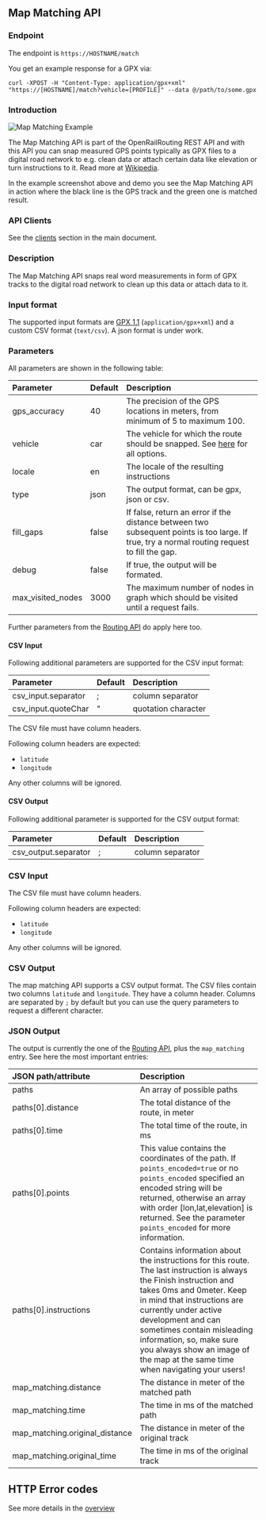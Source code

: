 ## Map Matching API

### Endpoint

The endpoint is `https://HOSTNAME/match`

You get an example response for a GPX via:

`curl -XPOST -H "Content-Type: application/gpx+xml" "https://[HOSTNAME]/match?vehicle=[PROFILE]" --data @/path/to/some.gpx`

### Introduction

![Map Matching Example](./img/map-matching-example.gif)

The Map Matching API is part of the OpenRailRouting REST API and 
with this API you can snap measured GPS points typically as GPX files to a digital road network to e.g. clean 
data or attach certain data like elevation or turn instructions to it. Read more at [Wikipedia](https://en.wikipedia.org/wiki/Map_matching).

In the example screenshot above and demo you see the Map Matching API in action where the black line is the GPS track and
the green one is matched result.

### API Clients

See the [clients](./index.md#api-clients-and-examples) section in the main document.

### Description

The Map Matching API snaps real word measurements in form of GPX tracks 
to the digital road network to clean up this data or attach data to it.

### Input format

The supported input formats are [GPX 1.1](http://www.topografix.com/GPX/1/1/) (`application/gpx+xml`) and a custom CSV format (`text/csv`). A json format is under work.

### Parameters

All parameters are shown in the following table:

Parameter   | Default | Description
:-----------|:--------|:-----------
gps_accuracy| 40      | The precision of the GPS locations in meters, from minimum of 5 to maximum 100.
vehicle     | car     | The vehicle for which the route should be snapped. See [here](./supported-vehicle-profiles.md) for all options.
locale      | en      | The locale of the resulting instructions
type        | json    | The output format, can be gpx, json or csv.
fill_gaps   | false   | If false, return an error if the distance between two subsequent points is too large. If true, try a normal routing request to fill the gap.
debug       | false   | If true, the output will be formated.
max_visited_nodes | 3000 | The maximum number of nodes in graph which should be visited until a request fails.

Further parameters from the [Routing API](routing.md#parameters) do apply here too.

#### CSV Input

Following additional parameters are supported for the CSV input format:

Parameter           | Default | Description
:-------------------|:--------|:-----------
csv_input.separator | ;       | column separator
csv_input.quoteChar | "       | quotation character

The CSV file must have column headers.

Following column headers are expected:

* `latitude`
* `longitude`

Any other columns will be ignored.

#### CSV Output

Following additional parameter is supported for the CSV output format:

Parameter            | Default | Description
:--------------------|:--------|:-----------
csv_output.separator | ;       | column separator

### CSV Input

The CSV file must have column headers.

Following column headers are expected:

* `latitude`
* `longitude`

Any other columns will be ignored.

### CSV Output

The map matching API supports a CSV output format. The CSV files contain two columns `latitude` and `longitude`.
They have a column header. Columns are separated by `;` by default but you can use the query parameters to request
a different character.

### JSON Output

The output is currently the one of the [Routing API](routing.md#output), plus the `map_matching` entry.
See here the most important entries:

JSON path/attribute        | Description
:--------------------------|:------------
paths                      | An array of possible paths
paths[0].distance          | The total distance of the route, in meter
paths[0].time              | The total time of the route, in ms
paths[0].points            | This value contains the coordinates of the path. If `points_encoded=true` or no `points_encoded` specified an encoded string will be returned, otherwise an array with order [lon,lat,elevation] is returned. See the parameter `points_encoded` for more information.
paths[0].instructions      | Contains information about the instructions for this route. The last instruction is always the Finish instruction and takes 0ms and 0meter. Keep in mind that instructions are currently under active development and can sometimes contain misleading information, so, make sure you always show an image of the map at the same time when navigating your users!
map_matching.distance      | The distance in meter of the matched path
map_matching.time          | The time in ms of the matched path
map_matching.original_distance | The distance in meter of the original track
map_matching.original_time     | The time in ms of the original track

## HTTP Error codes

See more details in the [overview](index.md#http-error-codes)

